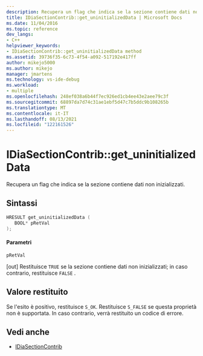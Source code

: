 ```yaml
---
description: Recupera un flag che indica se la sezione contiene dati non inizializzati.
title: IDiaSectionContrib::get_uninitializedData | Microsoft Docs
ms.date: 11/04/2016
ms.topic: reference
dev_langs:
- C++
helpviewer_keywords:
- IDiaSectionContrib::get_uninitializedData method
ms.assetid: 39736f35-6c73-4f54-a092-517192e417ff
author: mikejo5000
ms.author: mikejo
manager: jmartens
ms.technology: vs-ide-debug
ms.workload:
- multiple
ms.openlocfilehash: 248ef038a6b44f7ec926ed1cb4ee43e2aee79c3f
ms.sourcegitcommit: 68897da7d74c31ae1ebf5d47c7b5ddc9b108265b
ms.translationtype: MT
ms.contentlocale: it-IT
ms.lasthandoff: 08/13/2021
ms.locfileid: "122161526"
---
```

# <a name="idiasectioncontribget_uninitializeddata"></a>IDiaSectionContrib::get_uninitializedData
Recupera un flag che indica se la sezione contiene dati non inizializzati.

## <a name="syntax"></a>Sintassi

```C++
HRESULT get_uninitializedData ( 
   BOOL* pRetVal
);
```

#### <a name="parameters"></a>Parametri
 `pRetVal`

[out] Restituisce `TRUE` se la sezione contiene dati non inizializzati; in caso contrario, restituisce `FALSE` .

## <a name="return-value"></a>Valore restituito
 Se l'esito è positivo, restituisce `S_OK`. Restituisce `S_FALSE` se questa proprietà non è supportata. In caso contrario, verrà restituito un codice di errore.

## <a name="see-also"></a>Vedi anche
- [IDiaSectionContrib](../../debugger/debug-interface-access/idiasectioncontrib.md)
